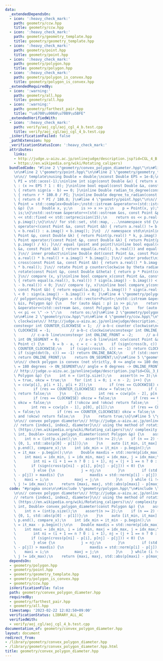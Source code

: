 ```yaml
---
data:
  _extendedDependsOn:
  - icon: ':heavy_check_mark:'
    path: geometry/ccw.hpp
    title: geometry/ccw.hpp
  - icon: ':heavy_check_mark:'
    path: geometry/geometry_template.hpp
    title: geometry/geometry_template.hpp
  - icon: ':heavy_check_mark:'
    path: geometry/point.hpp
    title: geometry/point.hpp
  - icon: ':heavy_check_mark:'
    path: geometry/polygon.hpp
    title: geometry/polygon.hpp
  - icon: ':heavy_check_mark:'
    path: geometry/polygon_is_convex.hpp
    title: geometry/polygon_is_convex.hpp
  _extendedRequiredBy:
  - icon: ':warning:'
    path: geometry/all.hpp
    title: geometry/all.hpp
  - icon: ':warning:'
    path: geometry/farthest_pair.hpp
    title: "\u6700\u9060\u70B9\u5BFE"
  _extendedVerifiedWith:
  - icon: ':heavy_check_mark:'
    path: verify/aoj_cgl/aoj_cgl_4_b.test.cpp
    title: verify/aoj_cgl/aoj_cgl_4_b.test.cpp
  _isVerificationFailed: false
  _pathExtension: hpp
  _verificationStatusIcon: ':heavy_check_mark:'
  attributes:
    links:
    - http://judge.u-aizu.ac.jp/onlinejudge/description.jsp?id=CGL_4_B
    - https://en.wikipedia.org/wiki/Rotating_calipers)
  bundledCode: "#line 2 \"geometry/convex_polygon_diameter.hpp\"\n\n#line 2 \"geometry/polygon.hpp\"\
    \n\n#line 2 \"geometry/point.hpp\"\n\n#line 2 \"geometry/geometry_template.hpp\"\
    \n\n// template\nusing Double = double;\nconst Double EPS = 1e-8;\nconst Double\
    \ PI = std::acos(-1);\ninline int sign(const Double &x) { return x <= -EPS ? -1\
    \ : (x >= EPS ? 1 : 0); }\ninline bool equal(const Double &a, const Double &b)\
    \ { return sign(a - b) == 0; }\ninline Double radian_to_degree(const Double &r)\
    \ { return r * 180.0 / PI; }\ninline Double degree_to_radian(const Double &d)\
    \ { return d * PI / 180.0; }\n#line 4 \"geometry/point.hpp\"\n\n// point\nusing\
    \ Point = std::complex<Double>;\nstd::istream &operator>>(std::istream &is, Point\
    \ &p) {\n    Double x, y;\n    is >> x >> y;\n    p = Point(x, y);\n    return\
    \ is;\n}\nstd::ostream &operator<<(std::ostream &os, const Point &p) {\n    os\
    \ << std::fixed << std::setprecision(15);\n    return os << p.real() << ' ' <<\
    \ p.imag();\n}\n\n// for std::set, std::map, ...\nnamespace std {\ninline bool\
    \ operator<(const Point &a, const Point &b) { return a.real() != b.real() ? a.real()\
    \ < b.real() : a.imag() < b.imag(); }\n}  // namespace std\n\ninline Point operator*(const\
    \ Point &p, const Double &k) { return Point(p.real() * k, p.imag() * k); }\ninline\
    \ Point operator/(const Point &p, const Double &k) { return Point(p.real() / k,\
    \ p.imag() / k); }\n// equal (point and point)\ninline bool equal(const Point\
    \ &a, const Point &b) { return equal(a.real(), b.real()) and equal(a.imag(), b.imag());\
    \ }\n// inner product\ninline Double dot(const Point &a, const Point &b) { return\
    \ a.real() * b.real() + a.imag() * b.imag(); }\n// outer product\ninline Double\
    \ cross(const Point &a, const Point &b) { return a.real() * b.imag() - a.imag()\
    \ * b.real(); }\n// rotate Point p counterclockwise by theta radian\ninline Point\
    \ rotate(const Point &p, const Double &theta) { return p * Point(cos(theta), sin(theta));\
    \ }\n// compare (x, y)\ninline bool compare_x(const Point &a, const Point &b)\
    \ { return equal(a.real(), b.real()) ? sign(a.imag() - b.imag()) < 0 : sign(a.real()\
    \ - b.real()) < 0; }\n// compare (y, x)\ninline bool compare_y(const Point &a,\
    \ const Point &b) { return equal(a.imag(), b.imag()) ? sign(a.real() - b.real())\
    \ < 0 : sign(a.imag() - b.imag()) < 0; }\n#line 4 \"geometry/polygon.hpp\"\n\n\
    // polygon\nusing Polygon = std::vector<Point>;\nstd::istream &operator>>(std::istream\
    \ &is, Polygon &p) {\n    for (auto &&pi : p) is >> pi;\n    return is;\n}\nstd::ostream\
    \ &operator<<(std::ostream &os, const Polygon &p) {\n    for (auto &&pi : p) os\
    \ << pi << \" -> \";\n    return os;\n}\n#line 2 \"geometry/polygon_is_convex.hpp\"\
    \n\n#line 2 \"geometry/ccw.hpp\"\n\n#line 4 \"geometry/ccw.hpp\"\n\n// counter\
    \ clockwise\n// http://judge.u-aizu.ac.jp/onlinejudge/description.jsp?id=CGL_1_C\n\
    constexpr int COUNTER_CLOCKWISE = 1;  // a-b-c counter clockwise\nconstexpr int\
    \ CLOCKWISE = -1;         // a-b-c clockwise\nconstexpr int ONLINE_BACK = 2; \
    \       // c-a-b line\nconstexpr int ONLINE_FRONT = -2;      // a-b-c line\nconstexpr\
    \ int ON_SEGMENT = 0;         // a-c-b line\nint ccw(const Point &a, Point b,\
    \ Point c) {\n    b = b - a, c = c - a;\n    if (sign(cross(b, c)) == 1) return\
    \ COUNTER_CLOCKWISE;\n    if (sign(cross(b, c)) == -1) return CLOCKWISE;\n   \
    \ if (sign(dot(b, c)) == -1) return ONLINE_BACK;\n    if (std::norm(b) < std::norm(c))\
    \ return ONLINE_FRONT;\n    return ON_SEGMENT;\n}\n#line 5 \"geometry/polygon_is_convex.hpp\"\
    \n\n// check polygon is convex (not strictly, 0 <= angle <= 180 degrees)\n// angle\
    \ = 180 degrees -> ON_SEGMENT\n// angle = 0 degrees -> ONLINE_FRONT or ONLINE_BACK\n\
    // http://judge.u-aizu.ac.jp/onlinejudge/description.jsp?id=CGL_3_B\nbool polygon_is_convex(const\
    \ Polygon &p) {\n    int n = (int)p.size();\n    assert(n >= 3);\n    bool okccw\
    \ = true, okcw = true;\n    for (int i = 0; i < n - 2; i++) {\n        int res\
    \ = ccw(p[i], p[i + 1], p[i + 2]);\n        if (res == CLOCKWISE) okccw = false;\n\
    \        if (res == COUNTER_CLOCKWISE) okcw = false;\n        if (!okccw and !okcw)\
    \ return false;\n    }\n    {\n        int res = ccw(p[n - 2], p[n - 1], p[0]);\n\
    \        if (res == CLOCKWISE) okccw = false;\n        if (res == COUNTER_CLOCKWISE)\
    \ okcw = false;\n        if (!okccw and !okcw) return false;\n    }\n    {\n \
    \       int res = ccw(p[n - 1], p[0], p[1]);\n        if (res == CLOCKWISE) okccw\
    \ = false;\n        if (res == COUNTER_CLOCKWISE) okcw = false;\n        if (!okccw\
    \ and !okcw) return false;\n    }\n    return true;\n}\n#line 5 \"geometry/convex_polygon_diameter.hpp\"\
    \n\n// convex polygon diameter\n// http://judge.u-aizu.ac.jp/onlinejudge/description.jsp?id=CGL_4_B\n\
    // return {index1, index2, diameter}\n// using the method of rotating calipers\
    \ (https://en.wikipedia.org/wiki/Rotating_calipers)\n// complexity: O(n)\nstd::tuple<int,\
    \ int, Double> convex_polygon_diameter(const Polygon &p) {\n    assert(polygon_is_convex(p));\n\
    \    int n = (int)p.size();\n    assert(n >= 2);\n    if (n == 2) {\n        return\
    \ {0, 1, std::abs(p[0] - p[1])};\n    }\n    auto [it_min, it_max] = std::minmax_element(p.begin(),\
    \ p.end(), compare_x);\n    int idx_min = it_min - p.begin();\n    int idx_max\
    \ = it_max - p.begin();\n\n    Double maxdis = std::norm(p[idx_max] - p[idx_min]);\n\
    \    int maxi = idx_min, i = idx_min, maxj = idx_max, j = idx_max;\n    do {\n\
    \        int ni = (i + 1 == n ? 0 : i + 1), nj = (j + 1 == n ? 0 : j + 1);\n \
    \       if (sign(cross(p[ni] - p[i], p[nj] - p[j])) < 0) {\n            i = ni;\n\
    \        } else {\n            j = nj;\n        }\n        if (std::norm(p[i]\
    \ - p[j]) > maxdis) {\n            maxdis = std::norm(p[i] - p[j]);\n        \
    \    maxi = i;\n            maxj = j;\n        }\n    } while (i != idx_min ||\
    \ j != idx_max);\n    return {maxi, maxj, std::abs(p[maxi] - p[maxj])};\n}\n"
  code: "#pragma once\n\n#include \"geometry/polygon.hpp\"\n#include \"geometry/polygon_is_convex.hpp\"\
    \n\n// convex polygon diameter\n// http://judge.u-aizu.ac.jp/onlinejudge/description.jsp?id=CGL_4_B\n\
    // return {index1, index2, diameter}\n// using the method of rotating calipers\
    \ (https://en.wikipedia.org/wiki/Rotating_calipers)\n// complexity: O(n)\nstd::tuple<int,\
    \ int, Double> convex_polygon_diameter(const Polygon &p) {\n    assert(polygon_is_convex(p));\n\
    \    int n = (int)p.size();\n    assert(n >= 2);\n    if (n == 2) {\n        return\
    \ {0, 1, std::abs(p[0] - p[1])};\n    }\n    auto [it_min, it_max] = std::minmax_element(p.begin(),\
    \ p.end(), compare_x);\n    int idx_min = it_min - p.begin();\n    int idx_max\
    \ = it_max - p.begin();\n\n    Double maxdis = std::norm(p[idx_max] - p[idx_min]);\n\
    \    int maxi = idx_min, i = idx_min, maxj = idx_max, j = idx_max;\n    do {\n\
    \        int ni = (i + 1 == n ? 0 : i + 1), nj = (j + 1 == n ? 0 : j + 1);\n \
    \       if (sign(cross(p[ni] - p[i], p[nj] - p[j])) < 0) {\n            i = ni;\n\
    \        } else {\n            j = nj;\n        }\n        if (std::norm(p[i]\
    \ - p[j]) > maxdis) {\n            maxdis = std::norm(p[i] - p[j]);\n        \
    \    maxi = i;\n            maxj = j;\n        }\n    } while (i != idx_min ||\
    \ j != idx_max);\n    return {maxi, maxj, std::abs(p[maxi] - p[maxj])};\n}"
  dependsOn:
  - geometry/polygon.hpp
  - geometry/point.hpp
  - geometry/geometry_template.hpp
  - geometry/polygon_is_convex.hpp
  - geometry/ccw.hpp
  isVerificationFile: false
  path: geometry/convex_polygon_diameter.hpp
  requiredBy:
  - geometry/farthest_pair.hpp
  - geometry/all.hpp
  timestamp: '2023-02-22 12:02:50+09:00'
  verificationStatus: LIBRARY_ALL_AC
  verifiedWith:
  - verify/aoj_cgl/aoj_cgl_4_b.test.cpp
documentation_of: geometry/convex_polygon_diameter.hpp
layout: document
redirect_from:
- /library/geometry/convex_polygon_diameter.hpp
- /library/geometry/convex_polygon_diameter.hpp.html
title: geometry/convex_polygon_diameter.hpp
---
```

